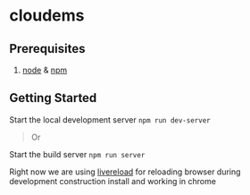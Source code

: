 # cloudems

## Prerequisites
1. [node](www.nodejs.org) & [npm](www.nodejs.org)

## Getting Started
Start the local development server
`npm run dev-server`

>Or 

Start the build server
`npm run server`

Right now we are using [livereload](https://chrome.google.com/webstore/detail/livereload/jnihajbhpnppcggbcgedagnkighmdlei) for reloading browser during development construction install and working in chrome